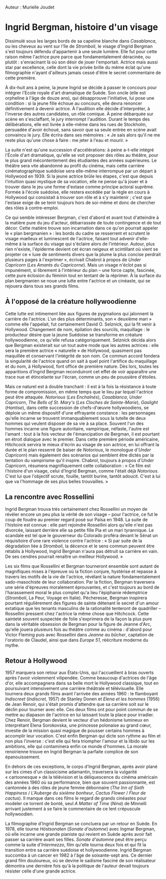 Auteur : Murielle Joudet

# Ingrid Bergman, histoire d'un visage

Dissimulé sous les larges bords de sa capeline blanche dans *Casablanca*, ou les cheveux au vent sur l'île de *Stromboli*, le visage d'Ingrid Bergman s'est toujours défendu d'appartenir à une seule lumière. Elle fut pour cette raison même l'actrice pure parce que fondamentalement déracinée, ou plutôt&nbsp;: s'enracinant là où son désir de jouer l'emportait. Actrice mais aussi star par excellence, celle dont la vie privée brille du même éclat qu'une filmographie n'ayant d'ailleurs jamais cessé d'être le secret commentaire de cette première.

À dix-huit ans à peine, la jeune Ingrid se décide à passer le concours pour intégrer l'Ecole royale d'art dramatique de Suède. Son oncle (elle est orpheline à l'âge de douze ans), qui désapprouve l'initiative, lui pose une condition&nbsp;: si la jeune fille échoue au concours, elle devra renoncer définitivement à devenir actrice. À l'audition elle décide d'interpréter, à l'inverse des autres candidates, un rôle comique. À peine débarquée sur scène en s'esclaffant, le jury interrompt l'audition. Durant le temps des délibérations, elle est livrée à elle-même dans les rues de Stockholm, persuadée d'avoir échoué, sans savoir que sa seule entrée en scène avait convaincu le jury. Elle écrira dans ses mémoires&nbsp;: «&nbsp;Je sais alors qu'il ne me reste plus qu'une chose à faire&nbsp;: me jeter à l'eau et mourir.&nbsp;»

La suite n'est qu'une succession d'accélérations: à peine a-t-elle intégré l'École d'art dramatique, qu'elle se voit proposer des rôles au théâtre, pour le plus grand mécontentement des étudiantes des années supérieures. Le théâtre sera vite abandonné au profit du cinéma, mais cette carrière cinématographique suédoise sera elle-même interrompue par un départ à Hollywood en 1939. Si la jeune actrice brûle les étapes, c'est que depuis l'intuition quasi mystique de sa vocation, elle ne pense qu'à jouer et à trouver dans le jeu une forme d'extase comme principe actoral suprême. Formée à l'école suédoise, elle restera excédée par la règle en cours à Hollywood qui consistait à trouver son rôle et à s'y maintenir&nbsp;; c'est que l'extase exige de se tenir toujours hors de soi-même et donc de chercher des rôles à contre-emploi.

Ce qui semble intéresser Bergman, c'est d'abord et avant tout d'atteindre à la matière pure du jeu d'acteur, débarrassée de toute contingence et de tout décor. Cette matière trouve son incarnation dans ce qu'on pourrait appeler le «&nbsp;plan bergmanien&nbsp;»&nbsp;: les bords du cadre se resserrent et scrutent le visage mœlleux et luminescent de l'actrice, faisant tout advenir d'elle-même à la surface du visage qui s'éclaire alors de l'intérieur. Autour, plus rien n'existe, l'épiderme devient cet écran neigeux et scintillant où vient se projeter ce «&nbsp;luxe de sentiments divers que la plume la plus concise perdrait plusieurs pages à l'exprimer&nbsp;», écrivait Chabrol à propos de *Under Capricorn* (*Les Amants du Capricorne*). Mais un visage n'éclot pas si impunément, si librement à l'intérieur du plan –&nbsp;une force capte, fascinée, cette pure éclosion du féminin tout en tentant de la réprimer. À la surface du plan bergmanien se noue une lutte entre l'actrice et un cinéaste, qui se rejouera dans tous ses grands films.

## À l'opposé de la créature hollywoodienne

Cette lutte est intimement liée aux figures de pygmalions qui jalonnent la carrière de l'actrice. L'un des plus déterminants, son «&nbsp;deuxième mari&nbsp;» comme elle l'appelait, fut certainement David O. Selznick, qui la fit venir à Hollywood. Changement de nom, épilation des sourcils, maquillage&nbsp;: le producteur désire que la jeune Suédoise se transforme en créature hollywoodienne, ce qu'elle refusa catégoriquement. Selznick décida alors que Bergman existerait sur un tout autre mode que les autres actrices&nbsp;: elle sera la première actrice «&nbsp;naturelle&nbsp;» de Hollywood, quasiment pas maquillée et conservant l'intégrité de son nom. Ce commun accord fondera la singularité de l'actrice quand on sait à quel point l'artifice du maquillage et du nom, à Hollywood, font office de première nature. Dès lors, toutes les apparitions d'Ingrid Bergman reconduiront cet effet de voir apparaître une trace nue et étincelante sur l'écran, comme un peu de poussière d'étoiles.

Mais ce naturel est à double tranchant&nbsp;: il est à la fois la résistance à toute forme de compromission, en même temps que le lieu par lequel l'actrice peut être attaquée. *Notorious* (*Les Enchaînés*), *Casablanca*, *Under Capricorn*, *The Bells of St. Mary's* (*Les Cloches de Sainte-Marie*), *Gaslight* (*Hantise*), dans cette succession de chefs-d'œuvre hollywoodiens, se déploie un même dispositif d'une effrayante constance&nbsp;: les personnages qu'elle incarne se trouvent immanquablement sous la tutelle de deux hommes qui veulent disposer de sa vie à sa place. Souvent l'un des hommes incarne une figure autoritaire, vampirique, néfaste, l'autre est l'amant&nbsp;: tout à la fois vecteur de l'émancipation de Bergman, il est pourtant en étroit dialogue avec le premier. Dans cette première période américaine, Hitchcock servira le mieux d'écrin au visage de son actrice, en lui offrant la durée et le plan resserré (le baiser de *Notorious*, le monologue d'*Under Capricorn*) mais également des scénarios qui semblent être dictés par la tentation du vampirisme qu'il inspire. Chabrol, toujours à propos d'*Under Capricorn*, résumera magnifiquement cette collaboration&nbsp;: «&nbsp;Ce film est l'histoire d'un visage, celui d'Ingrid Bergman, comme l'était déjà *Notorious*. C'est lui que l'objectif scrute, fouille, tantôt burine, tantôt adoucit. C'est à lui que va l'hommage de ses plus belles trouvailles.&nbsp;»

## La rencontre avec Rossellini

Ingrid Bergman trouva très certainement chez Rossellini un moyen de révéler encore un peu plus la vérité de son visage – pour l'actrice, ce fut le coup de foudre au premier regard posé sur Païsa en 1948. La suite de l'histoire est connue&nbsp;: elle part rejoindre Rossellini alors qu'elle n'est pas divorcée, laissant derrière elle sa petite fille Pia et un mari tyrannique. Le scandale est tel que le gouverneur du Colorado proféra devant le Sénat un réquisitoire d'une rare violence contre l'actrice&nbsp;: «&nbsp;Si par suite de la dégradation liée à *Stromboli*, la décence et le sens commun peuvent être rétablis à Hollywood, Ingrid Bergman n'aura pas détruit sa carrière en vain. De ses cendres pourrait renaître un meilleur Hollywood.&nbsp;»

Les six films que Rossellini et Bergman tourneront ensemble sont autant de magnifiques mises à l'épreuve où la fiction conjure, hystérise et repasse à travers les motifs de la vie de l'actrice, révélant la nature fondamentalement sado-masochiste de leur collaboration. Par la fiction, Bergman traversera une série d'épreuves moralement éprouvantes, et c'est toujours au bord de l'harassement moral le plus complet qu'a lieu l'épiphanie rédemptrice (*Stromboli*, La Peur, Voyage en Italie). Pécheresse, Bergman inspirera pourtant régulièrement des figures de sainte détenant le secret d'un amour extatique que les tenants masculins de la rationalité tenteront de quadriller – Rossellini pressent chez l'actrice la même chose que Hitchcock. Cette sainteté souvent suspectée de folie s'exprimera de la façon la plus pure dans la véritable obsession de Bergman pour la figure de Jeanne d'Arc, qu'elle jouera plusieurs fois au théâtre comme au cinéma&nbsp;: d'abord pour Victor Fleming puis avec Rossellini dans *Jeanne au bûcher*, captation de l'oratorio de Claudel, ainsi que dans *Europe 51*, réécriture moderne du mythe.

## Retour à Hollywood

1957 marquera son retour aux États-Unis, qui l'accueillent à bras ouverts après l'avoir violemment vilipendée. Comme beaucoup d'actrices de l'âge d'or, elle accompagnera dans sa belle mort le Hollywood classique, tout en poursuivant intensivement une carrière théâtrale et télévisuelle. Elle tournera deux grands films avant l'arrivée des années 1960&nbsp;: le flamboyant *Indiscreet* (*Indiscret*, 1957) de Stanley Donen et *Elena et les hommes* (1956) de Jean Renoir, qui s'était promis d'attendre que sa carrière soit sur le déclin pour tourner avec elle. Ces deux films ont pour point commun de se mettre au diapason de l'actrice en lui laissant toute la place pour irradier. Chez Renoir, Bergman devient le vecteur d'un hédonisme lumineux en interprétant Elena Sorokovska, une princesse polonaise au grand cœur, investie de la mission quasi magique de pousser certains hommes à accomplir leur vocation. C'est enfin Bergman qui dicte son rythme au film et non plus l'inverse&nbsp;: c'est elle qui fera triompher l'amour et la libido sur les ambitions, elle qui contaminera enfin ce monde d'hommes. La morale renoirienne trouve en Ingrid Bergman la parfaite complice de son épanouissement.

En dehors de ces exceptions, le corps d'Ingrid Bergman, après avoir plané sur les cimes d'un classicisme adamantin, traversera la vulgarité «&nbsp;cartoonesque&nbsp;» de la télévision et la déliquescence du cinéma américain des années 1960 où sa performance, bien que souvent passionnante, est cantonnée à des rôles de jeune femme débonnaire (*The Inn of Sixth Happiness* / *L'Auberge du sixième bonheur*, *Cactus Flower* / *Fleur de cactus*). Il manque dans ces films le regard de grands cinéastes pour modeler ce torrent de bonté, seul *A Matter of Time* (*Nina*) de Minnelli arrivant justement à se faire le commentaire de ce lent crépuscule hollywoodien.

La filmographie d'Ingrid Bergman se concluera par un retour en Suède. En 1978, elle tourne *Höstsonaten* (*Sonate d'automne*) avec Ingmar Bergman, où elle incarne une grande pianiste qui revient en Suède après avoir fait passer sa carrière avant ses filles. *Sonate d'automne* peut être perçu comme la suite d'*Intermezzo*, film qu'elle tourna deux fois et qui fit la transition entre sa carrière suédoise et hollywoodienne. Ingrid Bergman succomba à un cancer en 1982 à l'âge de soixante-sept ans. Ce dernier grand film douloureux, où se devine le sadisme fasciné de son réalisateur démontra une dernière fois qu'à la politique de l'auteur devait toujours résister celle d'une grande actrice.